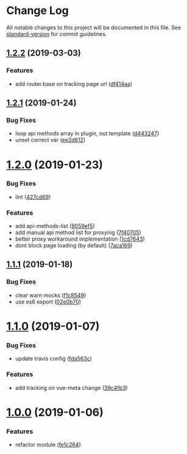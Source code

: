 # Change Log

All notable changes to this project will be documented in this file. See [standard-version](https://github.com/conventional-changelog/standard-version) for commit guidelines.

<a name="1.2.2"></a>
## [1.2.2](https://github.com/pimlie/nuxt-matomo/compare/v1.2.1...v1.2.2) (2019-03-03)


### Features

* add router.base on tracking page url ([df414aa](https://github.com/pimlie/nuxt-matomo/commit/df414aa))



<a name="1.2.1"></a>
## [1.2.1](https://github.com/pimlie/nuxt-matomo/compare/v1.2.0...v1.2.1) (2019-01-24)


### Bug Fixes

* loop api methods array in plugin, not template ([d443247](https://github.com/pimlie/nuxt-matomo/commit/d443247))
* unset correct var ([ee2d612](https://github.com/pimlie/nuxt-matomo/commit/ee2d612))



<a name="1.2.0"></a>
# [1.2.0](https://github.com/pimlie/nuxt-matomo/compare/v1.1.1...v1.2.0) (2019-01-23)


### Bug Fixes

* lint ([427cd69](https://github.com/pimlie/nuxt-matomo/commit/427cd69))


### Features

* add api-methods-list ([8059ef5](https://github.com/pimlie/nuxt-matomo/commit/8059ef5))
* add manual api method list for proxying ([7f40705](https://github.com/pimlie/nuxt-matomo/commit/7f40705))
* better proxy workaround implementation ([1cd7643](https://github.com/pimlie/nuxt-matomo/commit/1cd7643))
* dont block page loading (by default) ([7aca169](https://github.com/pimlie/nuxt-matomo/commit/7aca169))



<a name="1.1.1"></a>
## [1.1.1](https://github.com/pimlie/nuxt-matomo/compare/v1.1.0...v1.1.1) (2019-01-18)


### Bug Fixes

* clear warn mocks ([f1c8549](https://github.com/pimlie/nuxt-matomo/commit/f1c8549))
* use es6 export ([02e0b70](https://github.com/pimlie/nuxt-matomo/commit/02e0b70))



<a name="1.1.0"></a>
# [1.1.0](https://github.com/pimlie/nuxt-matomo/compare/v1.0.0...v1.1.0) (2019-01-07)


### Bug Fixes

* update travis config ([fda563c](https://github.com/pimlie/nuxt-matomo/commit/fda563c))


### Features

* add tracking on vue-meta change ([39c4fb3](https://github.com/pimlie/nuxt-matomo/commit/39c4fb3))



<a name="1.0.0"></a>
# [1.0.0](https://github.com/pimlie/nuxt-matomo/compare/v0.5.1...v1.0.0) (2019-01-06)


### Features

* refactor module ([fe1c264](https://github.com/pimlie/nuxt-matomo/commit/fe1c264))
